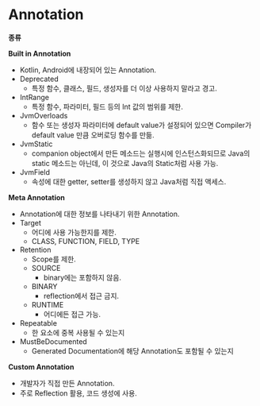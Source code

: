 # Annotation

**종류**

**Built in Annotation**

- Kotlin, Android에 내장되어 있는 Annotation.
- Deprecated
    - 특정 함수, 클래스, 필드, 생성자를 더 이상 사용하지 말라고 경고.
- IntRange
    - 특정 함수, 파라미터, 필드 등의 Int 값의 범위를 제한.
- JvmOverloads
    - 함수 또는 생성자 파라미터에 default value가 설정되어 있으면 Compiler가 default value 만큼 오버로딩 함수를 만듦.
- JvmStatic
    - companion object에서 만든 메소드는 실행시에 인스턴스화되므로 Java의 static 메소드는 아닌데, 이 것으로 Java의 Static처럼 사용 가능.
- JvmField
    - 속성에 대한 getter, setter를 생성하지 않고 Java처럼 직접 액세스.

**Meta Annotation**

- Annotation에 대한 정보를 나타내기 위한 Annotation.
- Target
    - 어디에 사용 가능한지를 제한.
    - CLASS, FUNCTION, FIELD, TYPE
- Retention
    - Scope를 제한.
    - SOURCE
        - binary에는 포함하지 않음.
    - BINARY
        - reflection에서 접근 금지.
    - RUNTIME
        - 어디에든 접근 가능.
- Repeatable
    - 한 요소에 중복 사용될 수 있는지
- MustBeDocumented
    - Generated Documentation에 해당 Annotation도 포함될 수 있는지

**Custom Annotation**

- 개발자가 직접 만든 Annotation.
- 주로 Reflection 활용, 코드 생성에 사용.
